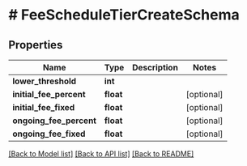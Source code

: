 # # FeeScheduleTierCreateSchema

## Properties

Name | Type | Description | Notes
------------ | ------------- | ------------- | -------------
**lower_threshold** | **int** |  |
**initial_fee_percent** | **float** |  | [optional]
**initial_fee_fixed** | **float** |  | [optional]
**ongoing_fee_percent** | **float** |  | [optional]
**ongoing_fee_fixed** | **float** |  | [optional]

[[Back to Model list]](../../README.md#models) [[Back to API list]](../../README.md#endpoints) [[Back to README]](../../README.md)
